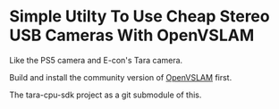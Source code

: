 # Simple Utilty To Use Cheap Stereo USB Cameras With OpenVSLAM

Like the PS5 camera and E-con's Tara camera. 

Build and install the community version of [OpenVSLAM](https://github.com/OpenVSLAM-Community/openvslam) first.

The tara-cpu-sdk project as a git submodule of this.

